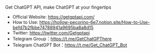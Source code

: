 Get ChatGPT API, make ChatGPT at your fingertips

- Official Website: https://getgptapi.com/
- How to Use: https://hollow-pecorino-6e7.notion.site/How-to-Use-befd7b2fbbe74788941a9695ba8a8d15
- Twitter: https://twitter.com/Getgptapi
- Telegram Group：https://t.me/GetChatGPThere
- Telegram ChatGPT Bot：https://t.me/Get_ChatGPT_Bot
